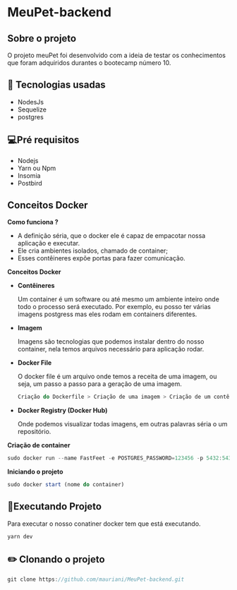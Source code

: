 # MeuPet-backend

## Sobre o projeto

O projeto meuPet foi desenvolvido com a ideia de testar os conhecimentos que foram adquiridos durantes o bootecamp número 10.

## 🚀 Tecnologias usadas

- NodesJs
- Sequelize
- postgres

## 💻Pré requisitos

- Nodejs
- Yarn ou Npm
- Insomia
- Postbird

## Conceitos Docker

**Como funciona ?**

- A definição séria, que o docker ele é capaz de empacotar nossa aplicação e executar.
- Ele cria ambientes isolados, chamado de container;
- Esses contêineres expõe portas para fazer comunicação.

**Conceitos Docker**

- **Contêineres**

    Um container é um software ou até mesmo um ambiente inteiro onde todo o processo será executado. Por exemplo, eu posso ter várias imagens postgress mas eles rodam em containers diferentes.

- **Imagem**

    Imagens são tecnologias que podemos instalar dentro do nosso container, nela temos arquivos necessário para aplicação rodar.

- **Docker File**

    O docker file é um arquivo onde temos a receita de uma imagem, ou seja, um passo a passo para a geração de uma imagem.

    ```jsx
    Criação do Dockerfile > Criação de uma imagem > Criação de um contêiner
    ```

- **Docker Registry (Docker Hub)**

    Onde podemos visualizar todas imagens, em outras palavras séria o um repositório.

**Criação de container**

```jsx
sudo docker run --name FastFeet -e POSTGRES_PASSWORD=123456 -p 5432:5432 -d postgres
```

**Iniciando o projeto**

```jsx
sudo docker start (nome do container)
```

## 🚀Executando Projeto

Para executar o nosso conatiner docker tem que está executando.

```jsx
yarn dev
```

## ✏️ Clonando o projeto

```jsx
git clone https://github.com/mauriani/MeuPet-backend.git
```
